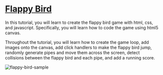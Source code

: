 # [Flappy Bird](https://youtu.be/jj5ADM2uywg)

In this tutorial, you will learn to create the flappy bird game with html, css, and javascript. Specifically, you will learn how to code the game using html5 canvas. 

Throughout the tutorial, you will learn how to create the game loop, add images onto the canvas, add click handlers to make the flappy bird jump, randomly generate pipes and move them across the screen, detect collisions between the flappy bird and each pipe, and add a running score. 

![flappy-bird-sample]([https://github.com/indogegewepe/flappy-bird/blob/master/Screenshot%202024-07-15%20173557.png])
